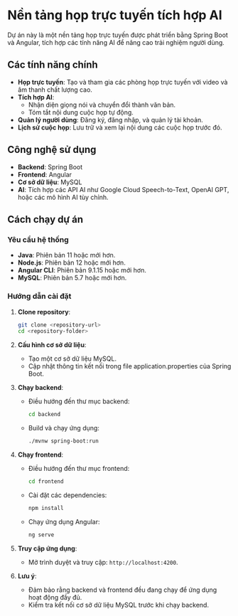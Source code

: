 # Nền tảng họp trực tuyến tích hợp AI

Dự án này là một nền tảng họp trực tuyến được phát triển bằng Spring Boot và Angular, tích hợp các tính năng AI để nâng cao trải nghiệm người dùng.

## Các tính năng chính

- **Họp trực tuyến**: Tạo và tham gia các phòng họp trực tuyến với video và âm thanh chất lượng cao.
- **Tích hợp AI**:
  - Nhận diện giọng nói và chuyển đổi thành văn bản.
  - Tóm tắt nội dung cuộc họp tự động.
- **Quản lý người dùng**: Đăng ký, đăng nhập, và quản lý tài khoản.
- **Lịch sử cuộc họp**: Lưu trữ và xem lại nội dung các cuộc họp trước đó.

## Công nghệ sử dụng

- **Backend**: Spring Boot
- **Frontend**: Angular
- **Cơ sở dữ liệu**: MySQL
- **AI**: Tích hợp các API AI như Google Cloud Speech-to-Text, OpenAI GPT, hoặc các mô hình AI tùy chỉnh.

## Cách chạy dự án

### Yêu cầu hệ thống

- **Java**: Phiên bản 11 hoặc mới hơn.
- **Node.js**: Phiên bản 12 hoặc mới hơn.
- **Angular CLI**: Phiên bản 9.1.15 hoặc mới hơn.
- **MySQL**: Phiên bản 5.7 hoặc mới hơn.

### Hướng dẫn cài đặt

1. **Clone repository**:
    ```bash
    git clone <repository-url>
    cd <repository-folder>
    ```


2. **Cấu hình cơ sở dữ liệu**:
    - Tạo một cơ sở dữ liệu MySQL.
    - Cập nhật thông tin kết nối trong file application.properties của Spring Boot.

3. **Chạy backend**:
   - Điều hướng đến thư mục backend:
     ```bash
     cd backend
     ```
   - Build và chạy ứng dụng:
     ```bash
     ./mvnw spring-boot:run
     ```

4. **Chạy frontend**:
   - Điều hướng đến thư mục frontend:
     ```bash
     cd frontend
     ```
   - Cài đặt các dependencies:
     ```bash
     npm install
     ```
   - Chạy ứng dụng Angular:
     ```bash
     ng serve
     ```

5. **Truy cập ứng dụng**:
   - Mở trình duyệt và truy cập: `http://localhost:4200`.

6. **Lưu ý**:
   - Đảm bảo rằng backend và frontend đều đang chạy để ứng dụng hoạt động đầy đủ.
   - Kiểm tra kết nối cơ sở dữ liệu MySQL trước khi chạy backend.